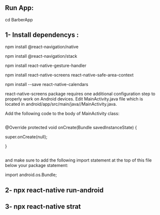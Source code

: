 ## Run App:

cd BarberApp

## 1- Install dependencys :

 npm install @react-navigation/native
 
 npm install @react-navigation/stack
 
 npm install react-native-gesture-handler
 
 npm install react-native-screens react-native-safe-area-context
 
 npm install --save react-native-calendars
 
 react-native-screens package requires one additional configuration step to properly work on Android devices. Edit MainActivity.java file which is located in android/app/src/main/java/<your package name>/MainActivity.java.

Add the following code to the body of MainActivity class:
 
 ##

@Override 
protected void onCreate(Bundle savedInstanceState) {
 
  super.onCreate(null);
 
}
 
 ##
 
 
and make sure to add the following import statement at the top of this file below your package statement:

import android.os.Bundle;


## 2- npx react-native run-android

## 3- npx react-native strat

